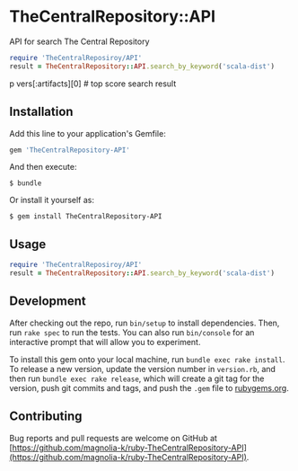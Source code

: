 # TheCentralRepository::API

API for search The Central Repository

```ruby
require 'TheCentralReposiroy/API'
result = TheCentralRepository::API.search_by_keyword('scala-dist')
```

  p vers[:artifacts][0] # top score search result

## Installation

Add this line to your application's Gemfile:

```ruby
gem 'TheCentralRepository-API'
```

And then execute:

    $ bundle

Or install it yourself as:

    $ gem install TheCentralRepository-API

## Usage

```ruby
require 'TheCentralReposiroy/API'
result = TheCentralRepository::API.search_by_keyword('scala-dist')
```

## Development

After checking out the repo, run `bin/setup` to install dependencies. Then, run `rake spec` to run the tests. You can also run `bin/console` for an interactive prompt that will allow you to experiment.

To install this gem onto your local machine, run `bundle exec rake install`. To release a new version, update the version number in `version.rb`, and then run `bundle exec rake release`, which will create a git tag for the version, push git commits and tags, and push the `.gem` file to [rubygems.org](https://rubygems.org).

## Contributing

Bug reports and pull requests are welcome on GitHub at [https://github.com/magnolia-k/ruby-TheCentralRepository-API](https://github.com/magnolia-k/ruby-TheCentralRepository-API).

